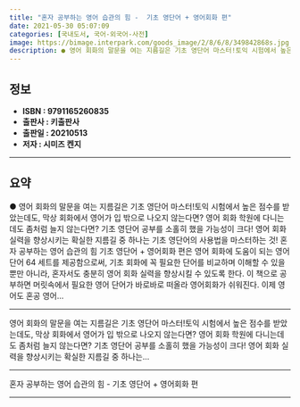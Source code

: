 ```yaml
---
title: "혼자 공부하는 영어 습관의 힘 -  기초 영단어 + 영어회화 편"
date: 2021-05-30 05:07:09
categories: [국내도서, 국어-외국어-사전]
image: https://bimage.interpark.com/goods_image/2/8/6/8/349842868s.jpg
description: ● 영어 회화의 말문을 여는 지름길은 기초 영단어 마스터!토익 시험에서 높은 점수를 받았는데도, 막상 회화에서 영어가 입 밖으로 나오지 않는다면? 영어 회화 학원에 다니는데도 좀처럼 늘지 않는다면? 기초 영단어 공부를 소홀히 했을 가능성이 크다! 영어 회화 실력을 향상시키는 확실한 지
---
```


## **정보**

- **ISBN : 9791165260835**
- **출판사 : 키출판사**
- **출판일 : 20210513**
- **저자 : 시미즈 켄지**

------



## **요약**

●  영어 회화의 말문을 여는 지름길은 기초 영단어 마스터!토익 시험에서 높은 점수를 받았는데도, 막상 회화에서 영어가 입 밖으로 나오지 않는다면? 영어 회화 학원에 다니는데도 좀처럼 늘지 않는다면? 기초 영단어 공부를 소홀히 했을 가능성이 크다! 영어 회화 실력을 향상시키는 확실한 지름길 중 하나는 기초 영단어의 사용법을 마스터하는 것! 혼자 공부하는 영어 습관의 힘 기초 영단어 + 영어회화 편은 영어 회화에 도움이 되는 영어 단어 64 세트를 제공함으로써, 기초 회화에 꼭 필요한 단어를 비교하며 이해할 수 있을 뿐만 아니라, 혼자서도 충분히 영어 회화 실력을 향상시킬 수 있도록 한다. 이 책으로 공부하면 머릿속에서 필요한 영어 단어가 바로바로 떠올라 영어회화가 쉬워진다. 이제 영어도 혼공 영어...

------

영어 회화의 말문을 여는 지름길은 기초 영단어 마스터!토익 시험에서 높은 점수를 받았는데도, 막상 회화에서 영어가 입 밖으로 나오지 않는다면? 영어 회화 학원에 다니는데도 좀처럼 늘지 않는다면?
기초 영단어 공부를 소홀히 했을 가능성이 크다! 
영어 회화 실력을 향상시키는 확실한 지름길 중 하나는... 

------


혼자 공부하는 영어 습관의 힘 -  기초 영단어 + 영어회화 편 

------


